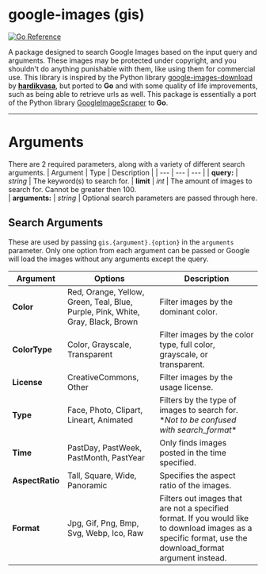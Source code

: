 # google-images (gis)
[![Go Reference](https://pkg.go.dev/badge/github.com/jibble330/imagesearch.svg)](https://pkg.go.dev/github.com/jibble330/imagesearch)

A package designed to search Google Images based on the input query and arguments. These images may be protected under copyright, and you shouldn't do anything punishable with them, like using them for commercial use. This library is inspired by the Python library [google-images-download](https://www.github.com/hardikvasa/google-images-download) by **[hardikvasa](https://www.github.com/hardikvasa)**, but ported to **Go** and with some quality of life improvements, such as being able to retrieve urls as well. This package is essentially a port of the Python library [GoogleImageScraper](https://www.github.com/Jibble330/GoogleImageScraper) to **Go**.

---
# Arguments

There are 2 required parameters, along with a variety of different search arguments.
| Argument | Type | Description |
| --- | --- | --- |
| **query:** | *string* | The keyword(s) to search for.
| **limit** | *int* | The amount of images to search for. Cannot be greater then 100.  
| **arguments:** | *string* | Optional search parameters are passed through here.

## Search Arguments

These are used by passing ```gis.{argument}.{option}``` in the ```arguments``` parameter. Only one option from each argument can be passed or Google will load the images without any arguments except the query.

| Argument | Options | Description |
| --- | --- | --- |
| **Color** | Red, Orange, Yellow, Green, Teal, Blue, Purple, Pink, White, Gray, Black, Brown | Filter images by the dominant color. |
| **ColorType** | Color, Grayscale, Transparent | Filter images by the color type, full color, grayscale, or transparent. |
| **License** | CreativeCommons, Other | Filter images by the usage license. |
| **Type** | Face, Photo, Clipart, Lineart, Animated | Filters by the type of images to search for. \**Not to be confused with search_format*\* |
| **Time** | PastDay, PastWeek, PastMonth, PastYear | Only finds images posted in the time specified. |
**AspectRatio** | Tall, Square, Wide, Panoramic | Specifies the aspect ratio of the images. |
**Format** | Jpg, Gif, Png, Bmp, Svg, Webp, Ico, Raw | Filters out images that are not a specified format. If you would like to download images as a specific format, use the download_format argument instead. |